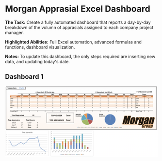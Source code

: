 # Morgan Apprasial Excel Dashboard

**The Task:** Create a fully automated dashboard that reports a day-by-day breakdown of the volumn of apprasials assigned to each company project manager. 

**Highlighted Abilities:** Full Excel automation, advanced formulas and functions, dashboard visualization.

**Notes:** To update this dashboard, the only steps required are inserting new data, and updating today's date. 


## Dashboard 1
![alt text](https://github.com/asilich123/Resume_Projects/blob/main/EXCEL:AUTOMATION%20-%20Morgan/Images/Dashboard.png?raw=true)
